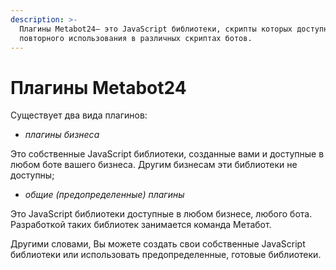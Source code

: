 ```yaml
---
description: >-
  Плагины Metabot24– это JavaScript библиотеки, скрипты которых доступны для
  повторного использования в различных скриптах ботов.
---
```


# Плагины Metabot24

Существует два вида плагинов:

* _плагины бизнеса_ &#x20;

Это собственные JavaScript библиотеки, созданные вами и доступные в любом боте вашего бизнеса. Другим бизнесам эти библиотеки не доступны;

* _общие (предопределенные) плагины_

Это JavaScript библиотеки доступные в любом бизнесе, любого бота. Разработкой таких библиотек занимается команда Метабот.

Другими словами, Вы можете создать свои собственные JavaScript библиотеки или использовать предопределенные, готовые библиотеки.
